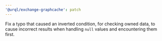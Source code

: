 ```yaml
---
'@urql/exchange-graphcache': patch
---
```


Fix a typo that caused an inverted condition, for checking owned data, to cause incorrect results when handling `null` values and encountering them first.

